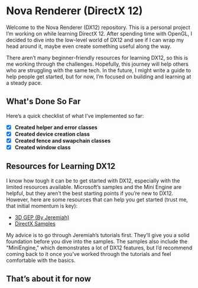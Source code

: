 # Nova Renderer (DirectX 12)

Welcome to the Nova Renderer (DX12) repository. This is a personal project I’m working on while learning DirectX 12. After spending time with OpenGL, I decided to dive into the low-level world of DX12 and see if I can wrap my head around it, maybe even create something useful along the way.

There aren’t many beginner-friendly resources for learning DX12, so this is me working through the challenges. Hopefully, this journey will help others who are struggling with the same tech. In the future, I might write a guide to help people get started, but for now, I’m focused on building and learning at a steady pace.

## What's Done So Far

Here’s a quick checklist of what I’ve implemented so far:

- [x] **Created helper and error classes**
- [x] **Created device creation class**
- [x] **Created fence and swapchain classes**
- [x] **Created window class**

## Resources for Learning DX12

I know how tough it can be to get started with DX12, especially with the limited resources available. Microsoft’s samples and the Mini Engine are helpful, but they aren’t the best starting points if you’re new to DX12. However, here are some resources that can help you get started (trust me, that initial momentum is key):

- [3D GEP (By Jeremiah)](https://www.3dgep.com/category/graphics-programming/directx/)
- [DirectX Samples](https://github.com/microsoft/DirectX-Graphics-Samples)

My advice is to go through Jeremiah’s tutorials first. They’ll give you a solid foundation before you dive into the samples. The samples also include the "MiniEngine," which demonstrates a lot of DX12 features, but I’d recommend coming back to it once you’ve worked through the tutorials and feel comfortable with the basics.

## That’s about it for now